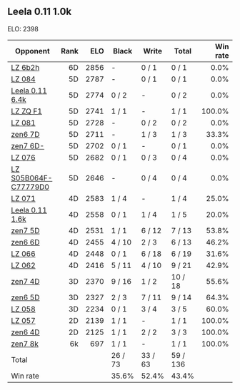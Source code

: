 ## Leela 0.11 1.0k ##

ELO: 2398

Opponent | Rank | ELO | Black | Write | Total | Win rate
---------|-----:|----:|-------|-------|-------|-------:
[LZ 6b2h](LZ%206b2h.md) | 6D | 2856 | - | 0 / 1 | 0 / 1 | 0.0%
[LZ 084](LZ%20084.md) | 5D | 2787 | - | 0 / 1 | 0 / 1 | 0.0%
[Leela 0.11 6.4k](Leela%200.11%206.4k.md) | 5D | 2774 | 0 / 2 | - | 0 / 2 | 0.0%
[LZ ZQ F1](LZ%20ZQ%20F1.md) | 5D | 2741 | 1 / 1 | - | 1 / 1 | 100.0%
[LZ 081](LZ%20081.md) | 5D | 2728 | - | 0 / 2 | 0 / 2 | 0.0%
[zen6 7D](zen6%207D.md) | 5D | 2711 | - | 1 / 3 | 1 / 3 | 33.3%
[zen7 6D-](zen7%206D-.md) | 5D | 2702 | 0 / 1 | - | 0 / 1 | 0.0%
[LZ 076](LZ%20076.md) | 5D | 2682 | 0 / 1 | 0 / 3 | 0 / 4 | 0.0%
[LZ S05B064F-C77779D0](LZ%20S05B064F-C77779D0.md) | 5D | 2646 | - | 0 / 4 | 0 / 4 | 0.0%
[LZ 071](LZ%20071.md) | 4D | 2583 | 1 / 4 | - | 1 / 4 | 25.0%
[Leela 0.11 1.6k](Leela%200.11%201.6k.md) | 4D | 2558 | 0 / 1 | 1 / 4 | 1 / 5 | 20.0%
[zen7 5D](zen7%205D.md) | 4D | 2531 | 1 / 1 | 6 / 12 | 7 / 13 | 53.8%
[zen6 6D](zen6%206D.md) | 4D | 2455 | 4 / 10 | 2 / 3 | 6 / 13 | 46.2%
[LZ 066](LZ%20066.md) | 4D | 2448 | 0 / 1 | 6 / 18 | 6 / 19 | 31.6%
[LZ 062](LZ%20062.md) | 4D | 2416 | 5 / 11 | 4 / 10 | 9 / 21 | 42.9%
[zen7 4D](zen7%204D.md) | 3D | 2370 | 9 / 16 | 1 / 2 | 10 / 18 | 55.6%
[zen6 5D](zen6%205D.md) | 3D | 2327 | 2 / 3 | 7 / 11 | 9 / 14 | 64.3%
[LZ 058](LZ%20058.md) | 3D | 2234 | 0 / 1 | 3 / 4 | 3 / 5 | 60.0%
[LZ 057](LZ%20057.md) | 2D | 2139 | 1 / 1 | - | 1 / 1 | 100.0%
[zen6 4D](zen6%204D.md) | 2D | 2125 | 1 / 1 | 2 / 2 | 3 / 3 | 100.0%
[zen7 8k](zen7%208k.md) | 6k | 697 | 1 / 1 | - | 1 / 1 | 100.0%
Total | | | 26 / 73 | 33 / 63 | 59 / 136 | 
Win rate| | | 35.6% | 52.4% | 43.4% | 

